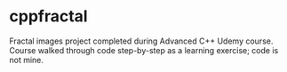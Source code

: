 # cppfractal
Fractal images project completed during Advanced C++ Udemy course. Course walked through code step-by-step as a learning exercise; code is not mine.
